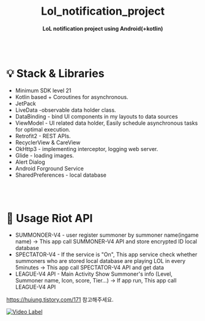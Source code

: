 <h1 align="center">Lol_notification_project</h1>
 <h4 align="center">LoL notification project using Android(+kotlin) </h4>

<br><br>
<h1> 💡 Stack & Libraries </h1>

<ul>
 <li> Minimum SDK level 21 </li>
 <li>Kotlin based + Coroutines for asynchronous.</li>
 <li>JetPack </li>
 <li>LiveData -observable data holder class. </li>
 <li>DataBinding -  bind UI components in my layouts to data sources  </li>
 <li>ViewModel - UI related data holder, Easily schedule asynchronous tasks for optimal execution. </li>
 <li>Retrofit2 - REST APIs. </li>
 <li>RecyclerView & CareView </li>
 <li>OkHttp3 - implementing interceptor, logging web server. </li>
 <li>Glide - loading images. </li>
 <li>Alert Dialog </li>
 <li>Android Forground Service </li>
 <li>SharedPreferences - local database </li>
</ul>


<br><br>
<h1> 📝 Usage Riot API </h1>
<ul>
 <li> <span style='font-weight:normal'>SUMMONOER-V4</span> - user register summoner by summoner name(ingame name) -> This app call SUMMONER-V4 API and store encrypted ID local database </li>
 <li> SPECTATOR-V4 - If the service is "On",  This app service check whether summoners who are stored local database are playing LOL in every 5minutes -> This app call SPECTATOR-V4 API and get data   </li>
 <li> LEAGUE-V4 API - Main Activity Show Summoner's info (Level, Summoner name, Icon, score, Tier...) -> If app run, This app call LEAGUE-V4 API  </li>
 
</ul>








https://huiung.tistory.com/171 참고해주세요.

[![Video Label](https://img.youtube.com/vi/X5Uy-_AatNI/0.jpg)](https://youtu.be/X5Uy-_AatNI?t=0s)
